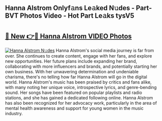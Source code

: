 ## Hanna Alstrom Onlyf𝚊ns Le𝚊ked N𝚞des - Part-BVT Photos Video - Hot Part Le𝚊ks tysV5

# <h2><a href="http://ac3223.deff.icu/?id=Hanna+Alstrom">🔗 New 👉🔴 Hanna Alstrom VIDEO Photos</a></h2>

[![Hanna Alstrom N𝚞des](https://i.imgur.com/rIISA9y.gif)](http://ac3223.deff.icu/?id=Hanna+Alstrom)
Hanna Alstrom's social media journey is far from over. She continues to create content, engage with her fans, and explore new opportunities. Her future plans include expanding her brand, collaborating with more influencers and brands, and potentially starting her own business. With her unwavering determination and undeniable charisma, there's no telling how far Hanna Alstrom will go in the digital world. Hanna Alstrom's music has been praised by critics and fans alike, with many noting her unique voice, introspective lyrics, and genre-bending sound. Her songs have been featured on popular playlists and radio stations, and she has gained a dedicated following online. Hanna Alstrom has also been recognized for her advocacy work, particularly in the area of mental health awareness and support for young women in the music industry.
